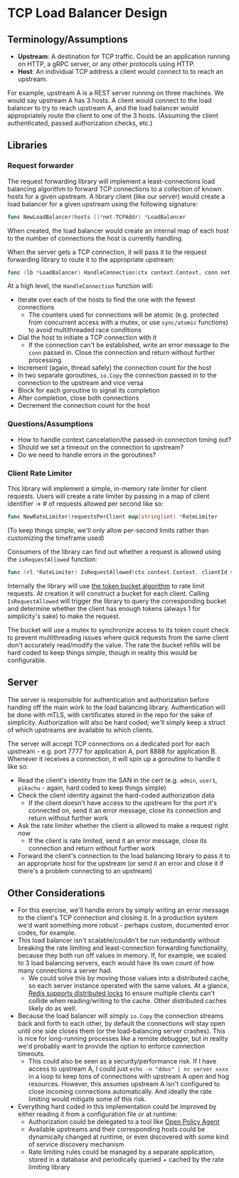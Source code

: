 # TCP Load Balancer Design

## Terminology/Assumptions

- **Upstream**: A destination for TCP traffic. Could be an application running on HTTP, a gRPC server, or any other protocols using HTTP.
- **Host**: An individual TCP address a client would connect to to reach an upstream.

For example, upstream A is a REST server running on three machines. We would say upstream A has 3 hosts. A client would connect to the load balancer to try to reach upstream A, and the load balancer would appropriately route the client to one of the 3 hosts. (Assuming the client authenticated, passed authorization checks, etc.)

## Libraries

### Request forwarder

The request forwarding library will implement a least-connections load balancing algorithm to forward TCP connections to a collection of known hosts for a given upstream. A library client (like our server) would create a load balancer for a given upstream using the following signature:

```go
func NewLoadBalancer(hosts []*net.TCPAddr) *LoadBalancer
```

When created, the load balancer would create an internal map of each host to the number of connections the host is currently handling.

When the server gets a TCP connection, it will pass it to the request forwarding library to route it to the appropriate upstream:

```go
func (lb *LoadBalancer) HandleConnection(ctx context.Context, conn net.TCPConn)
```

At a high level, the `HandleConnection` function will:

- Iterate over each of the hosts to find the one with the fewest connections
    - The counters used for connections will be atomic (e.g. protected from concurrent access with a mutex, or use `sync/atomic` functions) to avoid multithreaded race conditions
- Dial the host to initiate a TCP connection with it
    - If the connection can't be established, write an error message to the `conn` passed in. Close the connection and return without further processing.
- Increment (again, thread safely) the connection count for the host
- In two separate goroutines, `io.Copy` the connection passed in to the connection to the upstream and vice versa
- Block for each goroutine to signal its completion
- After completion, close both connections
- Decrement the connection count for the host

### Questions/Assumptions

- How to handle context cancelation/the passed-in connection timing out?
- Should we set a timeout on the connection to upstream?
- Do we need to handle errors in the goroutines?

### Client Rate Limiter

This library will implement a simple, in-memory rate limiter for client requests. Users will create a rate limiter by passing in a map of client identifier -> # of requests allowed per second like so:

```go
func NewRateLimiter(requestsPerClient map[string]int) *RateLimiter
```

(To keep things simple, we'll only allow per-second limits rather than customizing the timeframe used)

Consumers of the library can find out whether a request is allowed using the `isRequestAllowed` function:

```go
func (rl *RateLimiter) IsRequestAllowed(ctx context.Context, clientId string) (bool, error)
```

Internally the library will use [the token bucket algorithm](http://intronetworks.cs.luc.edu/current/html/tokenbucket.html) to rate limit requests. At creation it will construct a bucket for each client. Calling `IsRequestAllowed` will trigger the library to query the corresponding bucket and determine whether the client has enough tokens (always 1 for simplicity's sake) to make the request.

The bucket will use a mutex to synchronize access to its token count check to prevent multithreading issues where quick requests from the same client don't accurately read/modify the value. The rate the bucket refills will be hard coded to keep things simple, though in reality this would be configurable.

## Server

The server is responsible for authentication and authorization before handing off the main work to the load balancing library. Authentication will be done with mTLS, with certificates stored in the repo for the sake of simplicity. Authorization will also be hard coded; we'll simply keep a struct of which upstreams are available to which clients.

The server will accept TCP connections on a dedicated port for each upstream - e.g. port 7777 for application A, port 8888 for application B. Whenever it receives a connection, it will spin up a goroutine to handle it like so:

- Read the client's identity from the SAN in the cert (e.g. `admin`, `user1`, `pikachu` - again, hard coded to keep things simple)
- Check the client identity against the hard-coded authorization data
    - If the client doesn't have access to the upstream for the port it's connected on, send it an error message, close its connection and return without further work
- Ask the rate limiter whether the client is allowed to make a request right now
    - If the client is rate limited, send it an error message, close its connection and return without further work
- Forward the client's connection to the load balancing library to pass it to an appropriate host for the upstream (or send it an error and close it if there's a problem connecting to an upstream)


## Other Considerations

- For this exercise, we'll handle errors by simply writing an error message to the client's TCP connection and closing it. In a production system we'd want something more robust - perhaps custom, documented error codes, for example.
- This load balancer isn't scalable/couldn't be run redundantly without breaking the rate limiting and least-connection forwarding functionality, because they both run off values in memory. If, for example, we scaled to 3 load balancing servers, each would have its own count of how many connections a server had.
    - We could solve this by moving those values into a distributed cache, so each server instance operated with the same values. At a glance, [Redis supports distributed locks](https://redis.io/docs/reference/patterns/distributed-locks/) to ensure multiple clients can't collide when reading/writing to the cache. Other distributed caches likely do as well.
- Because the load balancer will simply `io.Copy` the connection streams back and forth to each other, by default the connections will stay open until one side closes them (or the load-balancing server crashes). This is nice for long-running processes like a remote debugger, but in reality we'd probably want to provide the option to enforce connection timeouts.
    - This could also be seen as a security/performance risk. If I have access to upstream A, I could just `echo -n "ddos" | nc server xxxx` in a loop to keep tons of connections with upstream A open and hog resources. However, this assumes upstream A isn't configured to close incoming connections automatically. And ideally the rate limiting would mitigate some of this risk.
- Everything hard coded in this implementation could be improved by either reading it from a configuration file or at runtime:
    - Authorization could be delegated to a tool like [Open Policy Agent](https://www.openpolicyagent.org/)
    - Available upstreams and their corresponding hosts could be dynamically changed at runtime, or even discovered with some kind of service discovery mechanism
    - Rate limiting rules could be managed by a separate application, stored in a database and periodically queried + cached by the rate limiting library